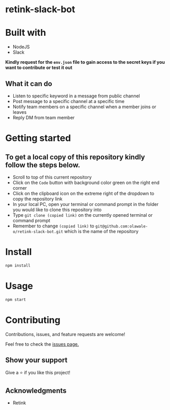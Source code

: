 # retink-slack-bot

# Built with
- NodeJS
- Slack

**Kindly request for the `env.json` file to gain access to the secret keys if you want to contribute or test it out**

## What it can do
- Listen to specific keyword in a message from public channel
- Post message to a specific channel at a specific time
- Notify team members on a specific channel when a member joins or leaves
- Reply DM from team member

# Getting started
## To get a local copy of this repository kindly follow the steps below.
- Scroll to top of this current repository
- Click on the `Code` button with background color green on the right end corner
- Click on the clipboard icon on the extreme right of the dropdown to copy the repository link
- In your local PC, open your terminal or command prompt in the folder you would like to clone this repository into
- Type `git clone (copied link)` on the currently opened terminal or command prompt
- Remember to change `(copied link)` to `git@github.com:olawale-o/retink-slack-bot.git` which is the name of the repository

# Install
```bash
npm install
```

# Usage
```bash
npm start
```

# Contributing
Contributions, issues, and feature requests are welcome!

Feel free to check the [issues page.](https://github.com/olawale-o/retink-slack-bot/issues)


## Show your support

Give a ⭐️ if you like this project!

## Acknowledgments

- Retink
